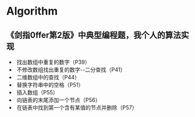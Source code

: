 # Algorithm
## 《剑指0ffer第2版》中典型编程题，我个人的算法实现  

*  找出数组中重复的数字（P39）
*  不修改数组找出重复的数字--二分查找（P41）
*  二维数组中的查找（P44）
*  替换字符串中的空格（P51）
*  插入数组（P55）
*  向链表的末尾添加一个节点（P56）
*  在链表中找到第一个含有某值的节点并删除（P57）
